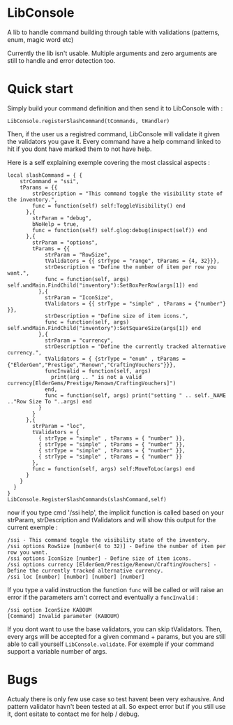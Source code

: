 LibConsole
==========

A lib to handle command building through table with validations (patterns, enum, magic word etc)


Currently the lib isn't usable. Multiple arguments and zero arguments are still to handle and error detection too.


Quick start
===========

Simply build your command definition and then send it to LibConsole with :

    LibConsole.registerSlashCommand(tCommands, tHandler)

Then, if the user us a registred command, LibConsole will validate it given the validators you gave it. Every command have a help command linked to hit if you dont have marked them to not have help.

Here is a self explaining exemple covering the most classical aspects :

    local slashCommand = { {
        strCommand = "ssi",
        tParams = {{
            strDescription = "This command toggle the visibility state of the inventory.",
            func = function(self) self:ToggleVisibility() end
          },{
            strParam = "debug",
            bNoHelp = true,
            func = function(self) self.glog:debug(inspect(self)) end
          },{
            strParam = "options",
            tParams = {{
                strParam = "RowSize",
                tValidators = {{ strType = "range", tParams = {4, 32}}},
                strDescription = "Define the number of item per row you want.",
                func = function(self, args) self.wndMain.FindChild("inventory"):SetBoxPerRow(args[1]) end
              },{
                strParam = "IconSize",
                tValidators = {{ strType = "simple" , tParams = {"number"} }},
                strDescription = "Define size of item icons.",
                func = function(self, args)  self.wndMain.FindChild("inventory"):SetSquareSize(args[1]) end
              },{
                strParam = "currency",
                strDescription = "Define the currently tracked alternative currency.",
                tValidators = { {strType = "enum" , tParams = {"ElderGem","Prestige","Renown","CraftingVouchers"}}},
                funcInvalid = function(self, args) 
                  print(arg .. " is not a valid currency[ElderGems/Prestige/Renown/CraftingVouchers]")
                end,
                func = function(self, args) print("setting " .. self._NAME .."Row Size To "..args) end
              }
            }
          },{
            strParam = "loc",
            tValidators = {
              { strType = "simple" , tParams = { "number" }},
              { strType = "simple" , tParams = { "number" }},
              { strType = "simple" , tParams = { "number" }},
              { strType = "simple" , tParams = { "number" }}
            },
            func = function(self, args) self:MoveToLoc(args) end
          }
        }
      }
    }
    LibConsole.RegisterSlashCommands(slashCommand,self)
        

now if you type cmd '/ssi help', the implicit function is called based on your strParam, strDescription and tValidators and will show this output for the current exemple : 

    /ssi - This command toggle the visibility state of the inventory.
    /ssi options RowSize [number(4 to 32)] - Define the number of item per row you want.
    /ssi options IconSize [number] - Define size of item icons.
    /ssi options currency [ElderGem/Prestige/Renown/CraftingVouchers] - Define the currently tracked alternative currency.
    /ssi loc [number] [number] [number] [number]

If you type a valid instruction the function `func` will be called or will raise an error if the parameters arn't correct and eventually a `funcInvalid` :

    /ssi option IconSize KABOUM
    [Command] Invalid parameter (KABOUM)
    
If you dont want to use the base validators, you can skip tValidators. Then, every args will be accepted for a given command + params, but you are still able to call yourself `LibConsole.validate`. For exemple if your command support a variable number of args.

Bugs
====
Actualy there is only few use case so test havent been very exhausive. And pattern validator havn't been tested at all. So expect error but if you still use it, dont esitate to contact me for help / debug.
